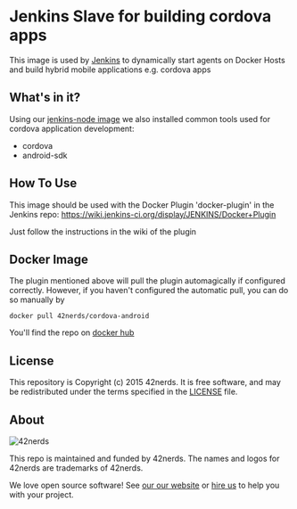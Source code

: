 # Jenkins Slave for building cordova apps
This image is used by [Jenkins][jenkins] to dynamically start agents on Docker Hosts and build hybrid mobile applications e.g. cordova apps

[jenkins]: https://jenkins-ci.org

## What's in it?

Using our [jenkins-node image][jenkinsnode] we also installed common tools used for cordova application development:

* cordova
* android-sdk

[jenkinsnode]:(https://github.com/42nerds/jenkins-node/)

## How To Use

This image should be used with the Docker Plugin 'docker-plugin' in the Jenkins repo: https://wiki.jenkins-ci.org/display/JENKINS/Docker+Plugin

Just follow the instructions in the wiki of the plugin

## Docker Image

The plugin mentioned above will pull the plugin automagically if configured correctly.
However, if you haven't configured the automatic pull, you can do so manually by 

```
docker pull 42nerds/cordova-android
```

You'll find the repo on [docker hub][repo]

[repo]: https://hub.docker.com/r/42nerds/cordova-android/

## License

This repository is Copyright (c) 2015 42nerds. It is free software, and may be
redistributed under the terms specified in the [LICENSE] file.

[LICENSE]: /LICENSE

## About

![42nerds](https://42nerds.com/sites/56015d6106da30000100028a/assets/5626bb0ce3c2530001000000/Logo-42nerds-128.png)

This repo is maintained and funded by 42nerds. The names and logos for
42nerds are trademarks of 42nerds.

We love open source software! See [our our website][website] or [hire us][hire] to help you with your project.

[website]: https://42nerds.com/?utm_source=github
[hire]: https://42nerds.com/contact?utm_source=github